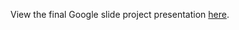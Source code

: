 View the final Google slide project presentation [here](https://docs.google.com/presentation/d/1IL66KvCrFDcIjF0fbb0VBWEN3Y-pHsyHNmfe31IrPYg/edit?usp=sharing).
